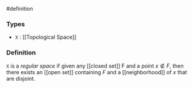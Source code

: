 #definition
### Types
- `X` : [[Topological Space]]
### Definition
`X` is a *regular space* if given any [[closed set]] F and a point $x\not\in F$, then there exists an [[open set]] containing $F$ and a [[neighborhood]] of $x$ that are disjoint.